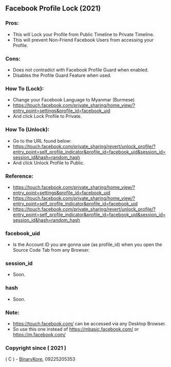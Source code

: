 ## Facebook Profile Lock (2021)

### Pros:
* This will Lock your Profile from Public Timeline to Private Timeline.
* This will prevent Non-Friend Facebook Users from accessing your Profile.

### Cons:
* Does not contradict with Facebook Profile Guard when enabled.
* Disables the Profile Guard Feature when used.

### How To (Lock):
* Change your Facebook Language to Myanmar (Burmese)
* https://touch.facebook.com/private_sharing/home_view/?entry_point=settings&profile_id=facebook_uid
* And click Lock Profile to Private.

### How To (Unlock):
* Go to the URL found below:
* https://touch.facebook.com/private_sharing/revert/unlock_profile/?entry_point=self_profile_indicator&profile_id=facebook_uid&session_id=session_id&hash=random_hash
* And click Unlock Profile to Public.

### Reference:
* https://touch.facebook.com/private_sharing/home_view/?entry_point=settings&profile_id=facebook_uid
* https://touch.facebook.com/private_sharing/home_view/?entry_point=self_profile_indicator&profile_id=facebook_uid
* https://touch.facebook.com/private_sharing/revert/unlock_profile/?entry_point=self_profile_indicator&profile_id=facebook_uid&session_id=session_id&hash=random_hash

### facebook_uid
* Is the Account ID you are gonna use (as profile_id) when you open the Source Code Tab from any Browser.

### session_id
* Soon.

### hash
* Soon.

### Note:
* https://touch.facebook.com/ can be accessed via any Desktop Browser.
* So use this one instead of https://mbasic.facebook.com/ or https://m.facebook.com/

### Copyright since ( 2021 )
( C ) - [BinaryKore](https://github.com/binarykore), 09225205353
